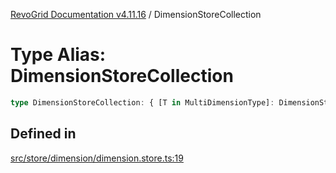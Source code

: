 [RevoGrid Documentation v4.11.16](README.md) / DimensionStoreCollection

# Type Alias: DimensionStoreCollection

```ts
type DimensionStoreCollection: { [T in MultiDimensionType]: DimensionStore };
```

## Defined in

[src/store/dimension/dimension.store.ts:19](https://github.com/revolist/revogrid/blob/4a2e1c34e7e1a3d80ec42c0347cc2f82d785aa84/src/store/dimension/dimension.store.ts#L19)
